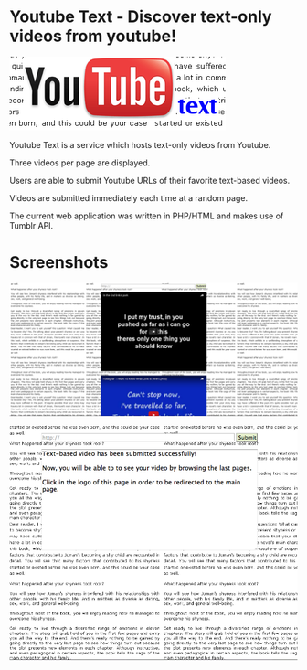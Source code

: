 # Youtube Text - Discover text-only videos from youtube!

![alt tag](https://raw.githubusercontent.com/donkeyrepos/youtubetext/master/logo.png)

Youtube Text is a service which hosts text-only videos from Youtube.

Three videos per page are displayed.

Users are able to submit Youtube URLs of their favorite text-based videos.

Videos are submitted immediately each time at a random page.

The current web application was written in PHP/HTML and makes use of Tumblr API.

# Screenshots

![alt tag](https://raw.githubusercontent.com/donkeyrepos/youtubetext/master/video.png)

![alt tag](https://raw.githubusercontent.com/donkeyrepos/youtubetext/master/text.png)
